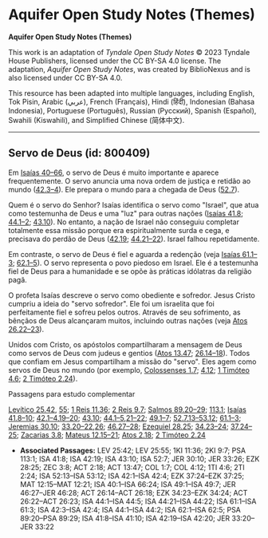 # Aquifer Open Study Notes (Themes)

**Aquifer Open Study Notes (Themes)**

This work is an adaptation of *Tyndale Open Study Notes* © 2023 Tyndale House Publishers, licensed under the CC BY\-SA 4\.0 license. The adaptation, *Aquifer Open Study Notes*, was created by BiblioNexus and is also licensed under CC BY\-SA 4\.0\.

This resource has been adapted into multiple languages, including English, Tok Pisin, Arabic (عربي), French (Français), Hindi (हिंदी), Indonesian (Bahasa Indonesia), Portuguese (Português), Russian (Русский), Spanish (Español), Swahili (Kiswahili), and Simplified Chinese (简体中文).



--------------------------------

## Servo de Deus (id: 800409)

Em [Isaías 40–66](https://ref.ly/Isa40:1-Isa66:24), o servo de Deus é muito importante e aparece frequentemente. O servo anuncia uma nova ordem de justiça e retidão ao mundo ([42\.3–4](https://ref.ly/Isa42:3-Isa42:4)). Ele prepara o mundo para a chegada de Deus ([52\.7](https://ref.ly/Isa52:7)).

Quem é o servo do Senhor? Isaías identifica o servo como "Israel", que atua como testemunha de Deus e uma "luz" para outras nações ([Isaías 41\.8](https://ref.ly/Isa41:8); [44\.1–2](https://ref.ly/Isa44:1-Isa44:2); [43\.10](https://ref.ly/Isa43:10)). No entanto, a nação de Israel não conseguiu completar totalmente essa missão porque era espiritualmente surda e cega, e precisava do perdão de Deus ([42\.19](https://ref.ly/Isa42:19); [44\.21–22](https://ref.ly/Isa44:21-Isa44:22)). Israel falhou repetidamente.

Em contraste, o servo de Deus é fiel e aguarda a redenção (veja [Isaías 61\.1–3](https://ref.ly/Isa61:1-Isa61:3); [62\.1–5](https://ref.ly/Isa62:1-Isa62:5)). O servo representa o povo piedoso em Israel. Ele é a testemunha fiel de Deus para a humanidade e se opõe às práticas idólatras da religião pagã.

O profeta Isaías descreve o servo como obediente e sofredor. Jesus Cristo cumpriu a ideia do "servo sofredor". Ele foi um israelita que foi perfeitamente fiel e sofreu pelos outros. Através de seu sofrimento, as bênçãos de Deus alcançaram muitos, incluindo outras nações (veja [Atos 26\.22–23](https://ref.ly/Acts26:22-Acts26:23)).

Unidos com Cristo, os apóstolos compartilharam a mensagem de Deus como servos de Deus com judeus e gentios ([Atos 13\.47](https://ref.ly/Acts13:47); [26\.14–18](https://ref.ly/Acts26:14-Acts26:18)). Todos que confiam em Jesus compartilham a missão do "servo". Eles agem como servos de Deus no mundo (por exemplo, [Colossenses 1\.7](https://ref.ly/Col1:7); [4\.12](https://ref.ly/Col4:12); [1 Timóteo 4\.6](https://ref.ly/1Tim4:6); [2 Timóteo 2\.24](https://ref.ly/2Tim2:24)).

Passagens para estudo complementar

[Levítico 25\.42](https://ref.ly/Lev25:42), [55](https://ref.ly/Lev25:55); [1 Reis 11\.36](https://ref.ly/1Kgs11:36); [2 Reis 9\.7](https://ref.ly/2Kgs9:7); [Salmos 89\.20–29](https://ref.ly/Ps89:20-Ps89:29); [113\.1](https://ref.ly/Ps113:1); [Isaías 41\.8–10](https://ref.ly/Isa41:8-Isa41:10); [42\.1–4](https://ref.ly/Isa42:1-Isa42:4),[19–20](https://ref.ly/Isa42:19-Isa42:20); [43\.10](https://ref.ly/Isa43:10); [44\.1–5](https://ref.ly/Isa44:1-Isa44:5),[21–22](https://ref.ly/Isa44:21-Isa44:22); [49\.1–7](https://ref.ly/Isa49:1-Isa49:7); [52\.7](https://ref.ly/Isa52:7),[13–53\.12](https://ref.ly/Isa52:13-Isa53:12); [61\.1–3](https://ref.ly/Isa61:1-Isa61:3); [Jeremias 30\.10](https://ref.ly/Jer30:10); [33\.20–22](https://ref.ly/Jer33:20-Jer33:22),[26](https://ref.ly/Jer33:26); [46\.27–28](https://ref.ly/Jer46:27-Jer46:28); [Ezequiel 28\.25](https://ref.ly/Ezek28:25); [34\.23–24](https://ref.ly/Ezek34:23-Ezek34:24); [37\.24–25](https://ref.ly/Ezek37:24-Ezek37:25); [Zacarias 3\.8](https://ref.ly/Zech3:8); [Mateus 12\.15–21](https://ref.ly/Matt12:15-Matt12:21); [Atos 2\.18](https://ref.ly/Acts2:18); [2 Timóteo 2\.24](https://ref.ly/2Tim2:24)

* **Associated Passages:** LEV 25:42; LEV 25:55; 1KI 11:36; 2KI 9:7; PSA 113:1; ISA 41:8; ISA 42:19; ISA 43:10; ISA 52:7; JER 30:10; JER 33:26; EZK 28:25; ZEC 3:8; ACT 2:18; ACT 13:47; COL 1:7; COL 4:12; 1TI 4:6; 2TI 2:24; ISA 52:13–ISA 53:12; ISA 42:1–ISA 42:4; EZK 37:24–EZK 37:25; MAT 12:15–MAT 12:21; ISA 40:1–ISA 66:24; ISA 49:1–ISA 49:7; JER 46:27–JER 46:28; ACT 26:14–ACT 26:18; EZK 34:23–EZK 34:24; ACT 26:22–ACT 26:23; ISA 44:1–ISA 44:5; ISA 44:21–ISA 44:22; ISA 61:1–ISA 61:3; ISA 42:3–ISA 42:4; ISA 44:1–ISA 44:2; ISA 62:1–ISA 62:5; PSA 89:20–PSA 89:29; ISA 41:8–ISA 41:10; ISA 42:19–ISA 42:20; JER 33:20–JER 33:22

